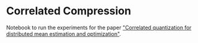 # Correlated Compression

Notebook to run the experiments for the paper
["Correlated quantization for distributed mean estimation and optimization"](https://arxiv.org/abs/2203.04925).
